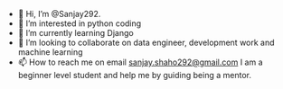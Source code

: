 - 👋 Hi, I’m @Sanjay292.
- 👀 I’m interested in python coding
- 🌱 I’m currently learning Django
- 💞️ I’m looking to collaborate on data engineer, development work and machine learning
- 📫 How to reach me on email sanjay.shaho292@gmail.com
     I am a beginner level student and help me by guiding being a mentor.
<!---
Sanjay292/Sanjay292 is a ✨ special ✨ repository because its `README.md` (this file) appears on your GitHub profile.
You can click the Preview link to take a look at your changes.
--->
